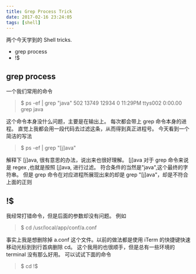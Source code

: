 ```yaml
---
title: Grep Process Trick
date: 2017-02-16 23:24:05
tags: [shell]
---
```


两个今天学到的 Shell tricks.
- grep process
- !$

<!--more-->

## grep process

一个我们常用的命令

> $ ps -ef | grep "java"
>   502 13749 12934   0 11:29PM ttys002    0:00.00 grep java

这个命令本身没什么问题，主要是在输出上。
每次都会带上 grep 命令本身的进程。
直觉上我都会用一段代码去过滤这条，从而得到真正进程号。
今天看到一个简洁的写法

> $ ps -ef | grep "[j]ava"
>

解释下 [j]ava, 很有意思的办法，说出来也很好理解。
[j]ava 对于 grep 命令来说是 regex ,也就是按照 [j]ava, 进行过滤。
符合条件的当然是"java",这个最终的字符串。
但是 grep 命令在对应进程所展现出来的却是 grep "[j]ava"，却是不符合上面的正则

## !$

我经常打错命令，但是后面的参数却没有问题。
例如

> $ cd /usr/local/app/conf/a.conf

事实上我是想删除掉 a.conf 这个文件。以前的做法都是使用 iTerm 的快捷键快速移动光标到到行首病删除 cd。
这个我用的也很顺手，但是总有一些环境的 terminal 没有那么好用。
可以试试下面的命令

> $ cd !$